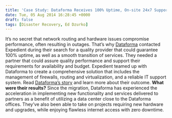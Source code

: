 ```yaml
---
title: 'Case Study: Dataforma Receives 100% Uptime, On-site 24x7 Support and Guaranteed Performance with Local Provider, Expedient Data Centers'
date: Tue, 05 Aug 2014 16:28:45 +0000
draft: false
tags: [Disaster Recovery, Ed Dzurko]
---
```


It’s no secret that network routing and hardware issues compromise performance, often resulting in outages. That’s why [Dataforma](https://www.dataforma.com/) contacted Expedient during their search for a quality provider that could guarantee 100% uptime, as well as a smooth transition of services. They needed a partner that could assure quality performance and support their requirements for availability and budget. Expedient teamed up with Dataforma to create a comprehensive solution that includes the management of firewalls, routing and virtualization, and a reliable IT support system. Read [Dataforma’s story](http://bit.ly/1r6gRAg) and learn more about their outcome. **What were their results?** Since the migration, Dataforma has experienced the acceleration in implementing new functionality and services delivered to partners as a benefit of utilizing a data center close to the Dataforma offices. They’ve also been able to take on projects requiring new hardware and upgrades, while enjoying flawless internet access with zero downtime.